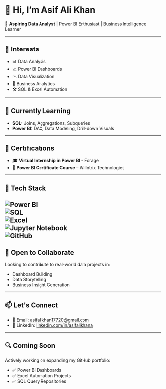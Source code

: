 # 👋 Hi, I’m Asif Ali Khan  
🎯 **Aspiring Data Analyst** | Power BI Enthusiast | Business Intelligence Learner  

---

## 👀 Interests  
- 📊 Data Analysis  
- 📈 Power BI Dashboards  
- 📉 Data Visualization  
- 🧠 Business Analytics  
- 🛠️ SQL & Excel Automation  

---

## 🌱 Currently Learning  
- **SQL:** Joins, Aggregations, Subqueries  
- **Power BI:** DAX, Data Modeling, Drill-down Visuals  

---

## 🏅 Certifications  
- 🎓 **Virtual Internship in Power BI** – Forage  
- 📜 **Power BI Certificate Course** – Willntrix Technologies  

---
## 🧰 Tech Stack  

![Power BI](https://img.shields.io/badge/Power%20BI-F2C811?style=for-the-badge&logo=powerbi&logoColor=000)  
![SQL](https://img.shields.io/badge/SQL-4479A1?style=for-the-badge&logo=postgresql&logoColor=white)  
![Excel](https://img.shields.io/badge/Microsoft%20Excel-217346?style=for-the-badge&logo=microsoft-excel&logoColor=white)  
![Jupyter Notebook](https://img.shields.io/badge/Jupyter-F37626?style=for-the-badge&logo=jupyter&logoColor=white)  
![GitHub](https://img.shields.io/badge/GitHub-181717?style=for-the-badge&logo=github)  
---
## 🤝 Open to Collaborate  
Looking to contribute to real-world data projects in:  
- Dashboard Building  
- Data Storytelling  
- Business Insight Generation  

---

## 📫 Let's Connect  
- 📧 Email: [asifalikhan17720@gmail.com](mailto:asifalikhan17720@gmail.com)  
- 🔗 LinkedIn: [linkedin.com/in/asifalikhana](https://linkedin.com/in/asifalikhana)  

---

## 🔍 Coming Soon  
Actively working on expanding my GitHub portfolio:  
- ✅ Power BI Dashboards  
- ✅ Excel Automation Projects  
- ✅ SQL Query Repositories  
